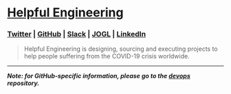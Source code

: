 # [Helpful Engineering](https://www.helpfulengineering.org)
### [Twitter](https://twitter.com/helpfuleng) | [GitHub](https://github.com/helpfulengineering) | [Slack](https://www.helpfulengineering.org/slack) | [JOGL](https://app.jogl.io/project/121#about) | [LinkedIn](https://www.linkedin.com/company/helpful-engineering)
> Helpful Engineering is designing, sourcing and executing projects to help people suffering from the COVID-19 crisis worldwide.

***

***Note: for GitHub-specific information, please go to the [devops](https://github.com/helpfulengineering/devops) repository.***

